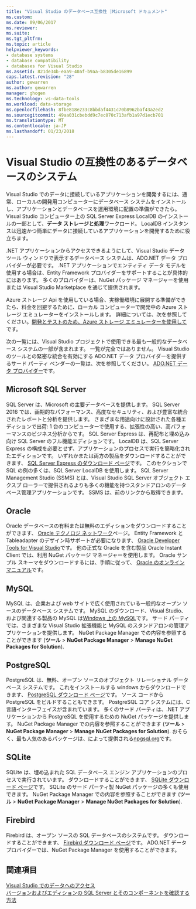 ```yaml
---
title: "Visual Studio のデータベース互換性 |Microsoft ドキュメント"
ms.custom: 
ms.date: 09/06/2017
ms.reviewer: 
ms.suite: 
ms.tgt_pltfrm: 
ms.topic: article
helpviewer_keywords:
- database systems
- database compatibility
- databases for Visual Studio
ms.assetid: 821de34b-eaa9-40af-b9aa-b8305de16899
caps.latest.revision: "28"
author: gewarren
ms.author: gewarren
manager: ghogen
ms.technology: vs-data-tools
ms.workload: data-storage
ms.openlocfilehash: 8fbe818e233c8bbdaf4431c70b8962baf43a2ed2
ms.sourcegitcommit: 49aa031cbebdd9c7ec070c713afb1a97d1ecb701
ms.translationtype: MT
ms.contentlocale: ja-JP
ms.lasthandoff: 01/23/2018
---
```

# <a name="compatible-database-systems-for-visual-studio"></a>Visual Studio の互換性のあるデータベースのシステム

Visual Studio でのデータに接続しているアプリケーションを開発するには、通常、ローカルの開発用コンピューターにデータベース システムをインストールし、アプリケーションとデータベースを運用環境に配置の準備ができたら。 Visual Studio コンピューター上の SQL Server Express LocalDB のインストールの一部として、**データ ストレージと処理**ワークロード。 LocalDB インスタンスは迅速かつ簡単にデータに接続しているアプリケーションを開発するために役立ちます。

.NET アプリケーションからアクセスできるようにして、Visual Studio データ ツール ウィンドウで表示するデータベース システムは、ADO.NET データ プロバイダーが必要です。 .NET アプリケーションでエンティティ データ モデルを使用する場合は、Entity Framework プロバイダーをサポートすることが具体的にはあります。 多くのプロバイダーは、NuGet パッケージ マネージャーを使用または Visual Studio Marketplace を通じて提供されます。

Azure ストレージ Api を使用している場合、実稼働環境に展開する準備ができたら、料金を回避するために、ローカル コンピューターで開発中の Azure ストレージ エミュレーターをインストールします。 詳細については、次を参照してください。[開発とテストのため、Azure ストレージ エミュレーターを使用して](/azure/storage/common/storage-use-emulator)です。

次の一覧には、Visual Studio プロジェクトで使用できる最も一般的なデータベース システムの一部が含まれます。 一覧が完全ではありません。 Visual Studio のツールとの緊密な統合を有効にする ADO.NET データ プロバイダーを提供するサード パーティ ベンダーの一覧は、次を参照してください。 [ADO.NET データ プロバイダー](/dotnet/framework/data/adonet/data-providers)です。

## <a name="microsoft-sql-server"></a>Microsoft SQL Server

SQL Server は、Microsoft の主要データベースを提供します。 SQL Server 2016 では、画期的なパフォーマンス、高度なセキュリティ、および豊富な統合されたレポートと分析を提供します。 さまざまな用途向けに設計された各種エディションで出荷: 1 台のコンピューターで使用する、拡張性の高い、高パフォーマンスのビジネス分析からです。 SQL Server Express は、再配布と埋め込み向け SQL Server のフル機能エディションです。  LocalDB は、SQL Server Express の構成を必要とせず、アプリケーションのプロセスで実行を簡略化されたエディションです。 いずれかまたは両方の製品をダウンロードすることができます、 [SQL Server Express のダウンロード ページ](https://www.microsoft.com/sql-server/sql-server-editions-express)です。 このセクションで SQL の例の多くは、SQL Server LocalDB を使用します。 SQL Server Management Studio (SSMS) とは、Visual Studio SQL Server オブジェクト エクスプ ローラーで提供されるよりも多くの機能を持つスタンドアロンのデータベース管理アプリケーションです。 SSMS は、前のリンクから取得できます。

## <a name="oracle"></a>Oracle

Oracle データベースの有料または無料のエディションをダウンロードすることができます、 [Oracle テクノロジ ネットワーク](http://www.oracle.com/technetwork/database/enterprise-edition/downloads/index-092322.html)ページ。 Entity Framework と Tableadapter のデザイン時サポートが必要になります、 [Oracle Developer Tools for Visual Studio](http://www.oracle.com/technetwork/developer-tools/visual-studio/overview/index.html)です。 他の正式な Oracle を含む製品 Oracle Instant Client では、利用 NuGet パッケージ マネージャーを使用します。  Oracle サンプル スキーマをダウンロードするには、手順に従って、 [Oracle のオンライン マニュアル](http://docs.oracle.com/cd/E11882_01/server.112/e10831/toc.htm)です。

## <a name="mysql"></a>MySQL

MySQL は、企業および web サイトで広く使用されている一般的なオープン ソースのデータベース システムです。 MySQL のダウンロード、Visual Studio、および関連する製品の MySQL は[Windows 上の MySQL](http://www.mysql.com/why-mysql/windows/)です。  サード パーティでは、さまざまな Visual Studio 拡張機能と MySQL のスタンドアロンの管理アプリケーションを提供します。 NuGet Package Manager での内容を参照することができます (**ツール** > **NuGet Package Manager** > **Manage NuGet Packages for Solution**).

## <a name="postgresql"></a>PostgreSQL

PostgreSQL は、無料、オープン ソースのオブジェクト リレーショナル データベース システムです。 これをインストールする windows からダウンロードできます、 [PostgreSQL ダウンロード ページ](http://www.postgresql.org/download/windows/)です。  ソース コードから PostgreSQL をビルドすることもできます。  PostgreSQL コア システムには、C 言語インターフェイスが含まれています。 多くのサード パーティは、.NET アプリケーションから PostgreSQL を使用するための NuGet パッケージを提供します。  NuGet Package Manager での内容を参照することができます (**ツール** > **NuGet Package Manager** > **Manage NuGet Packages for Solution**). おそらく、最も人気のあるパッケージは、によって提供される[npgsql.org](http://www.npgsql.org)です。

## <a name="sqlite"></a>SQLite

SQLite は、埋め込まれた SQL データベース エンジン アプリケーションのプロセスで実行されています。 ダウンロードすることができます、 [SQLite ダウンロード ページ](http://www.sqlite.org/download.html)です。 SQLite のサード パーティ製 NuGet パッケージの多くも使用できます。 NuGet Package Manager での内容を参照することができます (**ツール** > **NuGet Package Manager** > **Manage NuGet Packages for Solution**).

## <a name="firebird"></a>Firebird

Firebird は、オープン ソースの SQL データベースのシステムです。 ダウンロードすることができます、 [Firebird ダウンロード ページ](http://firebirdsql.org/en/downloads/)です。 ADO.NET データ プロバイダーでは、NuGet Package Manager を使用することができます。

## <a name="see-also"></a>関連項目

[Visual Studio でのデータへのアクセス](../data-tools/accessing-data-in-visual-studio.md)  
[バージョンおよびエディションの SQL Server とそのコンポーネントを確認する方法](http://support.microsoft.com/kb/321185)